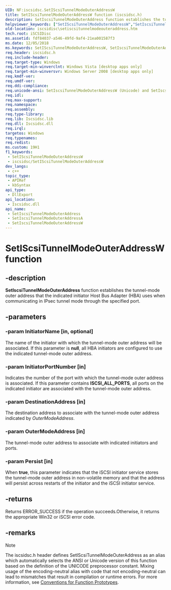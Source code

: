 ```yaml
---
UID: NF:iscsidsc.SetIScsiTunnelModeOuterAddressW
title: SetIScsiTunnelModeOuterAddressW function (iscsidsc.h)
description: SetIscsiTunnelModeOuterAddress function establishes the tunnel-mode outer address that the indicated initiator Host Bus Adapter (HBA) uses when communicating in IPsec tunnel mode through the specified port. (Unicode)
helpviewer_keywords: ["SetIScsiTunnelModeOuterAddressW","SetIscsiTunnelModeOuterAddress","SetIscsiTunnelModeOuterAddress function [iSCSI Discovery Library API]","SetIscsiTunnelModeOuterAddressA","SetIscsiTunnelModeOuterAddressW","iscsidisc.setiscsitunnelmodeouteraddress","iscsidsc/SetIscsiTunnelModeOuterAddress","iscsidsc/SetIscsiTunnelModeOuterAddressA","iscsidsc/SetIscsiTunnelModeOuterAddressW"]
old-location: iscsidisc\setiscsitunnelmodeouteraddress.htm
tech.root: iSCSIDisc
ms.assetid: fdf84037-a546-49fd-9af4-21ea001587f3
ms.date: 12/05/2018
ms.keywords: SetIScsiTunnelModeOuterAddressW, SetIscsiTunnelModeOuterAddress, SetIscsiTunnelModeOuterAddress function [iSCSI Discovery Library API], SetIscsiTunnelModeOuterAddressA, SetIscsiTunnelModeOuterAddressW, iscsidisc.setiscsitunnelmodeouteraddress, iscsidsc/SetIscsiTunnelModeOuterAddress, iscsidsc/SetIscsiTunnelModeOuterAddressA, iscsidsc/SetIscsiTunnelModeOuterAddressW
req.header: iscsidsc.h
req.include-header: 
req.target-type: Windows
req.target-min-winverclnt: Windows Vista [desktop apps only]
req.target-min-winversvr: Windows Server 2008 [desktop apps only]
req.kmdf-ver: 
req.umdf-ver: 
req.ddi-compliance: 
req.unicode-ansi: SetIscsiTunnelModeOuterAddressW (Unicode) and SetIscsiTunnelModeOuterAddressA (ANSI)
req.idl: 
req.max-support: 
req.namespace: 
req.assembly: 
req.type-library: 
req.lib: Iscsidsc.lib
req.dll: Iscsidsc.dll
req.irql: 
targetos: Windows
req.typenames: 
req.redist: 
ms.custom: 19H1
f1_keywords:
 - SetIScsiTunnelModeOuterAddressW
 - iscsidsc/SetIScsiTunnelModeOuterAddressW
dev_langs:
 - c++
topic_type:
 - APIRef
 - kbSyntax
api_type:
 - DllExport
api_location:
 - Iscsidsc.dll
api_name:
 - SetIscsiTunnelModeOuterAddress
 - SetIscsiTunnelModeOuterAddressA
 - SetIscsiTunnelModeOuterAddressW
---
```


# SetIScsiTunnelModeOuterAddressW function


## -description

<b>SetIscsiTunnelModeOuterAddress</b> function establishes the tunnel-mode outer address that the indicated initiator Host Bus Adapter (HBA) uses when communicating in IPsec tunnel mode through the specified port.

## -parameters

### -param InitiatorName [in, optional]

The name of the initiator with which the tunnel-mode outer address will be associated. If this parameter is <b>null</b>, all HBA initiators are configured to use the indicated tunnel-mode outer address.

### -param InitiatorPortNumber [in]

Indicates the number of the port with which the tunnel-mode outer address is associated. If this parameter contains <b>ISCSI_ALL_PORTS</b>, all ports on the indicated initiator are associated with the tunnel-mode outer address.

### -param DestinationAddress [in]

The destination address to associate with the tunnel-mode outer address indicated by <i>OuterModeAddress</i>.

### -param OuterModeAddress [in]

The tunnel-mode outer address to associate with indicated initiators and ports.

### -param Persist [in]

When <b>true</b>, this parameter indicates that the iSCSI initiator service stores the tunnel-mode outer address in non-volatile memory and that the address will persist across restarts of the initiator and the iSCSI initiator service.

## -returns

Returns ERROR_SUCCESS if the operation succeeds.Otherwise, it returns the appropriate Win32 or iSCSI error code.

## -remarks

> [!NOTE]
> The iscsidsc.h header defines SetIScsiTunnelModeOuterAddress as an alias which automatically selects the ANSI or Unicode version of this function based on the definition of the UNICODE preprocessor constant. Mixing usage of the encoding-neutral alias with code that not encoding-neutral can lead to mismatches that result in compilation or runtime errors. For more information, see [Conventions for Function Prototypes](/windows/win32/intl/conventions-for-function-prototypes).

